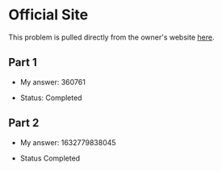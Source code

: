 # Official Site
This problem is pulled directly from the owner's website [here](https://adventofcode.com/2021/day/6).

## Part 1

- My answer: 360761

- Status: Completed

## Part 2

- My answer: 1632779838045

- Status Completed
